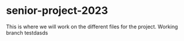 # senior-project-2023
This is where we will work on the different files for the project.
Working branch
testdasds